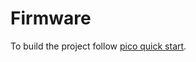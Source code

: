 # Firmware

To build the project follow [pico quick start](https://github.com/raspberrypi/pico-sdk#quick-start-your-own-project).
